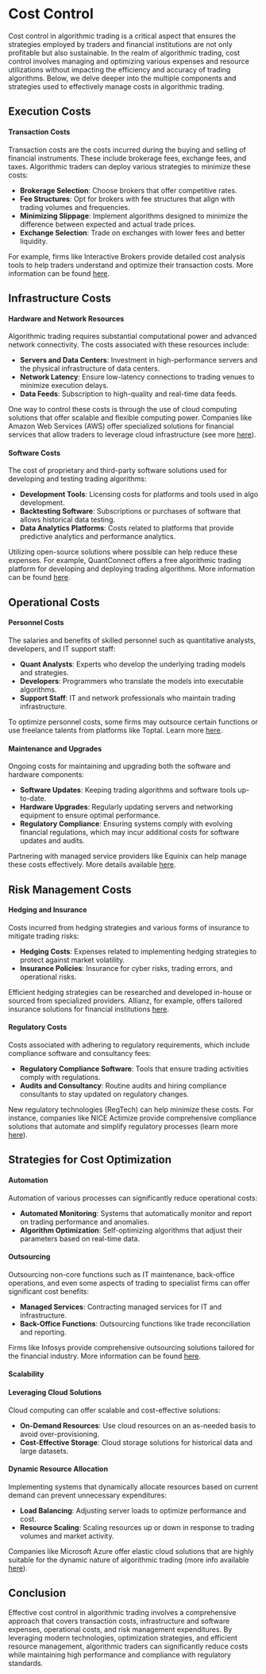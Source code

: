 # Cost Control

Cost control in algorithmic trading is a critical aspect that ensures the strategies employed by traders and financial institutions are not only profitable but also sustainable. In the realm of algorithmic trading, cost control involves managing and optimizing various expenses and resource utilizations without impacting the efficiency and accuracy of trading algorithms. Below, we delve deeper into the multiple components and strategies used to effectively manage costs in algorithmic trading.

## Execution Costs

#### Transaction Costs
Transaction costs are the costs incurred during the buying and selling of financial instruments. These include brokerage fees, exchange fees, and taxes. Algorithmic traders can deploy various strategies to minimize these costs:
- **Brokerage Selection**: Choose brokers that offer competitive rates.
- **Fee Structures**: Opt for brokers with fee structures that align with trading volumes and frequencies.
- **Minimizing Slippage**: Implement algorithms designed to minimize the difference between expected and actual trade prices.
- **Exchange Selection**: Trade on exchanges with lower fees and better liquidity.

For example, firms like Interactive Brokers provide detailed cost analysis tools to help traders understand and optimize their transaction costs. More information can be found [here](https://www.interactivebrokers.com/en/index.php?f=1531).

## Infrastructure Costs

#### Hardware and Network Resources
Algorithmic trading requires substantial computational power and advanced network connectivity. The costs associated with these resources include:
- **Servers and Data Centers**: Investment in high-performance servers and the physical infrastructure of data centers.
- **Network Latency**: Ensure low-latency connections to trading venues to minimize execution delays.
- **Data Feeds**: Subscription to high-quality and real-time data feeds.

One way to control these costs is through the use of cloud computing solutions that offer scalable and flexible computing power. Companies like Amazon Web Services (AWS) offer specialized solutions for financial services that allow traders to leverage cloud infrastructure (see more [here](https://aws.amazon.com/financial-services/algorithmic-trading/)).

#### Software Costs
The cost of proprietary and third-party software solutions used for developing and testing trading algorithms:
- **Development Tools**: Licensing costs for platforms and tools used in algo development.
- **Backtesting Software**: Subscriptions or purchases of software that allows historical data testing.
- **Data Analytics Platforms**: Costs related to platforms that provide predictive analytics and performance analytics.

Utilizing open-source solutions where possible can help reduce these expenses. For example, QuantConnect offers a free algorithmic trading platform for developing and deploying trading algorithms. More information can be found [here](https://www.quantconnect.com/).

## Operational Costs

#### Personnel Costs
The salaries and benefits of skilled personnel such as quantitative analysts, developers, and IT support staff:
- **Quant Analysts**: Experts who develop the underlying trading models and strategies.
- **Developers**: Programmers who translate the models into executable algorithms.
- **Support Staff**: IT and network professionals who maintain trading infrastructure.

To optimize personnel costs, some firms may outsource certain functions or use freelance talents from platforms like Toptal. Learn more [here](https://www.toptal.com/finance/trading).

#### Maintenance and Upgrades
Ongoing costs for maintaining and upgrading both the software and hardware components:
- **Software Updates**: Keeping trading algorithms and software tools up-to-date.
- **Hardware Upgrades**: Regularly updating servers and networking equipment to ensure optimal performance.
- **Regulatory Compliance**: Ensuring systems comply with evolving financial regulations, which may incur additional costs for software updates and audits.

Partnering with managed service providers like Equinix can help manage these costs effectively. More details available [here](https://www.equinix.com/solutions/by-industry/financial-services/).

## Risk Management Costs

#### Hedging and Insurance
Costs incurred from hedging strategies and various forms of insurance to mitigate trading risks:
- **Hedging Costs**: Expenses related to implementing hedging strategies to protect against market volatility.
- **Insurance Policies**: Insurance for cyber risks, trading errors, and operational risks.

Efficient hedging strategies can be researched and developed in-house or sourced from specialized providers. Allianz, for example, offers tailored insurance solutions for financial institutions [here](https://www.agcs.allianz.com/solutions/financial-lines/).

#### Regulatory Costs
Costs associated with adhering to regulatory requirements, which include compliance software and consultancy fees:
- **Regulatory Compliance Software**: Tools that ensure trading activities comply with regulations.
- **Audits and Consultancy**: Routine audits and hiring compliance consultants to stay updated on regulatory changes.

New regulatory technologies (RegTech) can help minimize these costs. For instance, companies like NICE Actimize provide comprehensive compliance solutions that automate and simplify regulatory processes (learn more [here](https://www.niceactimize.com/solutions/regtech-compliance)).

## Strategies for Cost Optimization

#### Automation
Automation of various processes can significantly reduce operational costs:
- **Automated Monitoring**: Systems that automatically monitor and report on trading performance and anomalies.
- **Algorithm Optimization**: Self-optimizing algorithms that adjust their parameters based on real-time data.

#### Outsourcing
Outsourcing non-core functions such as IT maintenance, back-office operations, and even some aspects of trading to specialist firms can offer significant cost benefits:
- **Managed Services**: Contracting managed services for IT and infrastructure.
- **Back-Office Functions**: Outsourcing functions like trade reconciliation and reporting.

Firms like Infosys provide comprehensive outsourcing solutions tailored for the financial industry. More information can be found [here](https://www.infosys.com/industries/financial-services.html).

#### Scalability

#### Leveraging Cloud Solutions
Cloud computing can offer scalable and cost-effective solutions:
- **On-Demand Resources**: Use cloud resources on an as-needed basis to avoid over-provisioning.
- **Cost-Effective Storage**: Cloud storage solutions for historical data and large datasets.

#### Dynamic Resource Allocation
Implementing systems that dynamically allocate resources based on current demand can prevent unnecessary expenditures:
- **Load Balancing**: Adjusting server loads to optimize performance and cost.
- **Resource Scaling**: Scaling resources up or down in response to trading volumes and market activity.

Companies like Microsoft Azure offer elastic cloud solutions that are highly suitable for the dynamic nature of algorithmic trading (more info available [here](https://azure.microsoft.com/en-us/solutions/financial-services/)).

## Conclusion
Effective cost control in algorithmic trading involves a comprehensive approach that covers transaction costs, infrastructure and software expenses, operational costs, and risk management expenditures. By leveraging modern technologies, optimization strategies, and efficient resource management, algorithmic traders can significantly reduce costs while maintaining high performance and compliance with regulatory standards.